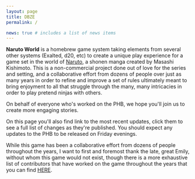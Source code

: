 ```yaml
---
layout: page
title: DBZE
permalink: /

news: true # includes a list of news items
---
```


**Naruto World** is a homebrew game system taking elements from several other systems (Exalted, d20, etc) to create a unique play experience for a game set in the world of [Naruto](https://en.wikipedia.org/wiki/Naruto), a shonen manga created by Masashi Kishimoto. This is a non-commercial project done out of love for the series and setting, and a collaborative effort from dozens of people over just as many years in order to refine and improve a set of rules ultimately meant to bring enjoyment to all that struggle through the many, many intricacies in order to play pretend ninjas with others.

On behalf of everyone who's worked on the PHB, we hope you'll join us to create more engaging stories.

On this page you'll also find link to the most recent updates, click them to see a full list of changes as they're published. You should expect any updates to the PHB to be released on Friday evenings.

While this game has been a collaborative effort from dozens of people throughout the years, I want to first and foremost thank the late, great Emily, without whom this game would not exist, though there is a more exhaustive list of contributors that have worked on the game throughout the years that you can find [HERE](https://anchorsify.github.io/Credits/).